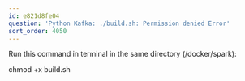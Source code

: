 ```yaml
---
id: e821d8fe04
question: 'Python Kafka: ./build.sh: Permission denied Error'
sort_order: 4050
---
```


Run this command in terminal in the same directory (/docker/spark):

chmod +x build.sh

